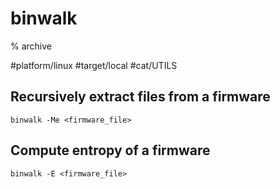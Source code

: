 # binwalk

% archive

#platform/linux #target/local #cat/UTILS 

## Recursively extract files from a firmware
```
binwalk -Me <firmware_file>
```

## Compute entropy of a firmware
```
binwalk -E <firmware_file>
```
